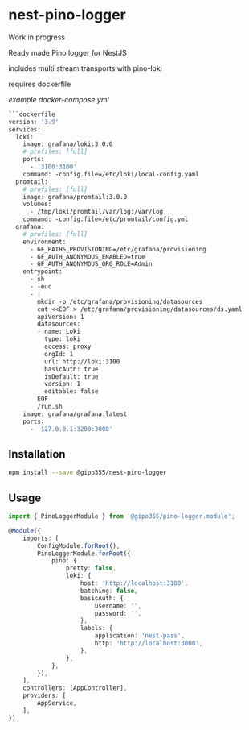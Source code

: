 # nest-pino-logger

Work in progress

Ready made Pino logger for NestJS

includes multi stream transports with pino-loki

requires dockerfile

_example docker-compose.yml_

````dockerfile
```dockerfile
version: '3.9'
services:
  loki:
    image: grafana/loki:3.0.0
    # profiles: [full]
    ports:
      - '3100:3100'
    command: -config.file=/etc/loki/local-config.yaml
  promtail:
    # profiles: [full]
    image: grafana/promtail:3.0.0
    volumes:
      - /tmp/loki/promtail/var/log:/var/log
    command: -config.file=/etc/promtail/config.yml
  grafana:
    # profiles: [full]
    environment:
      - GF_PATHS_PROVISIONING=/etc/grafana/provisioning
      - GF_AUTH_ANONYMOUS_ENABLED=true
      - GF_AUTH_ANONYMOUS_ORG_ROLE=Admin
    entrypoint:
      - sh
      - -euc
      - |
        mkdir -p /etc/grafana/provisioning/datasources
        cat <<EOF > /etc/grafana/provisioning/datasources/ds.yaml
        apiVersion: 1
        datasources:
        - name: Loki
          type: loki
          access: proxy
          orgId: 1
          url: http://loki:3100
          basicAuth: true
          isDefault: true
          version: 1
          editable: false
        EOF
        /run.sh
    image: grafana/grafana:latest
    ports:
      - '127.0.0.1:3200:3000'
````

## Installation

```bash
npm install --save @gipo355/nest-pino-logger
```

## Usage

```ts
import { PinoLoggerModule } from '@gipo355/pino-logger.module';

@Module({
    imports: [
        ConfigModule.forRoot(),
        PinoLoggerModule.forRoot({
            pino: {
                pretty: false,
                loki: {
                    host: 'http://localhost:3100',
                    batching: false,
                    basicAuth: {
                        username: '',
                        password: '',
                    },
                    labels: {
                        application: 'nest-pass',
                        http: 'http://localhost:3000',
                    },
                },
            },
        }),
    ],
    controllers: [AppController],
    providers: [
        AppService,
    ],
})
```
